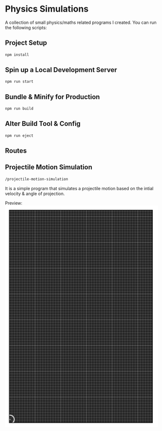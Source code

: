# Physics Simulations

A collection of small physics/maths related programs I created.
You can run the following scripts:

## Project Setup

```bat
npm install
```

## Spin up a Local Development Server
```bat
npm run start
```

## Bundle & Minify for Production

```bat
npm run build
```

## Alter Build Tool & Config

```bat
npm run eject
```


## Routes

## Projectile Motion Simulation

```bat
/projectile-motion-simulation
```
It is a simple program that simulates a projectile motion based on the intial velocity & angle of projection.

Preview:
<img src="./assets/ProjectileMotion.gif">

